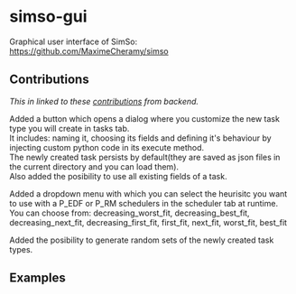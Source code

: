 # simso-gui

Graphical user interface of SimSo: https://github.com/MaximeCheramy/simso

## Contributions

<em> This in linked to these [contributions](https://github.com/StanaAndrei/simso#contributions) from backend. </em> <br>

Added a button which opens a dialog where you customize the new task type you will create in tasks tab.<br>
It includes: naming it, choosing its fields and defining it's behaviour by injecting custom python code in its execute method.<br>
The newly created task persists by default(they are saved as json files in the current directory and you can load them).<br>
Also added the posibility to use all existing fields of a task.<br>

Added a dropdown menu with which you can select the heurisitc you want to use with a P_EDF or P_RM schedulers in the scheduler tab at runtime.<br>
You can choose from: decreasing_worst_fit, decreasing_best_fit, decreasing_next_fit, decreasing_first_fit, first_fit, next_fit, worst_fit, best_fit <br>

Added the posibility to generate random sets of the newly created task types.

## Examples
